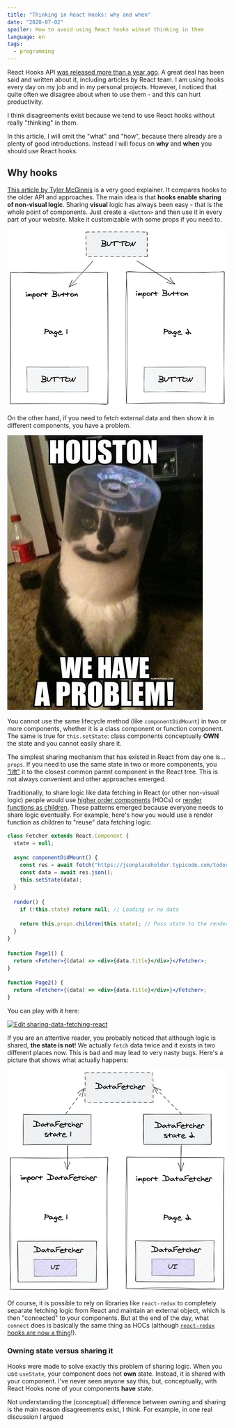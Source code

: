 ```yaml
---
title: "Thinking in React Hooks: why and when"
date: "2020-07-02"
spoiler: How to avoid using React hooks wihout thinking in them
language: en
tags:
  - programming
---
```


React Hooks API [was released more than a year ago](https://reactjs.org/blog/2019/02/06/react-v16.8.0.html). A great deal has been said and written about it, including articles by React team. I am using hooks every day on my job and in my personal projects. However, I noticed that quite often we disagree about when to use them - and this can hurt productivity.

I think disagreements exist because we tend to use React hooks without really "thinking" in them.

In this article, I will omit the "what" and "how", because there already are a plenty of good introductions. Instead I will focus on **why** and **when** you should use React hooks.

## Why hooks

[This article by Tyler McGinnis](https://dev.to/tylermcginnis/why-react-hooks-51lj) is a very good explainer. It compares hooks to the older API and approaches. The main idea is that **hooks enable sharing of non-visual logic**. Sharing **visual** logic has always been easy - that is the whole point of components. Just create a `<Button>` and then use it in every part of your website. Make it customizable with some props if you need to.

![button](/assets/button.png)

On the other hand, if you need to fetch external data and then show it in different components, you have a problem.

![houston](/assets/houston.jpg)

You cannot use the same lifecycle method (like `componentDidMount`) in two or more components, whether it is a class component or function component. The same is true for `this.setState`: class components conceptually **OWN** the state and you cannot easily share it.

The simplest sharing mechanism that has existed in React from day one is... `props`. If you need to use the same state in two or more components, you ["lift"](https://reactjs.org/docs/lifting-state-up.html) it to the closest common parent component in the React tree. This is not always convenient and other approaches emerged.

Traditionally, to share logic like data fetching in React (or other non-visual logic) people would use [higher order components](https://reactjs.org/docs/higher-order-components.html) (HOCs) or [render functions as children](https://reactjs.org/docs/render-props.html). These patterns emerged because everyone needs to share logic eventually. For example, here's how you would use a render function as children to "reuse" data fetching logic:

```jsx
class Fetcher extends React.Component {
  state = null;

  async componentDidMount() {
    const res = await fetch("https://jsonplaceholder.typicode.com/todos/1");
    const data = await res.json();
    this.setState(data);
  }

  render() {
    if (!this.state) return null; // Loading or no data

    return this.props.children(this.state); // Pass state to the rendering function
  }
}

function Page1() {
  return <Fetcher>{(data) => <div>{data.title}</div>}</Fetcher>;
}

function Page2() {
  return <Fetcher>{(data) => <div>{data.title}</div>}</Fetcher>;
}
```

You can play with it here:

[![Edit sharing-data-fetching-react](https://codesandbox.io/static/img/play-codesandbox.svg)](https://codesandbox.io/s/recursing-rgb-7f0nf?fontsize=14&hidenavigation=1&theme=dark)

If you are an attentive reader, you probably noticed that although logic is shared, **the state is not**! We actually `fetch` data twice and it exists in two different places now. This is bad and may lead to very nasty bugs. Here's a picture that shows what actually happens:

![state-not-shared](/assets/datafetcher.png)

Of course, it is possible to rely on libraries like `react-redux` to completely separate fetching logic from React and maintain an external object, which is then "connected" to your components. But at the end of the day, what `connect` does is basically the same thing as HOCs (although [`react-redux` hooks are now a thing](https://react-redux.js.org/api/hooks)!).

### Owning state versus sharing it

Hooks were made to solve exactly this problem of sharing logic. When you use `useState`, your component does not **own** state. Instead, it is shared with your component. I've never seen anyone say this, but, conceptually, with React Hooks none of your components **have** state.

Not understanding the (conceptual) difference between owning and sharing is the main reason disagreements exist, I think. For example, in one real discussion I argued
